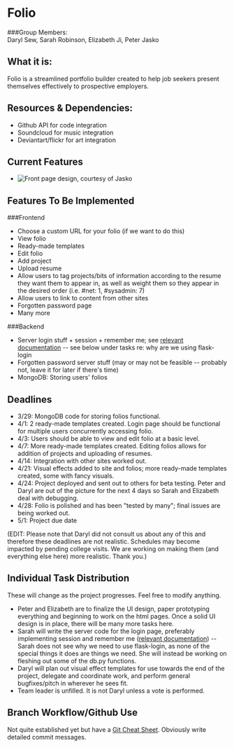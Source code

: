 Folio
=========
###Group Members:  
Daryl Sew, Sarah Robinson, Elizabeth Ji, Peter Jasko  

What it is:  
-----------
Folio is a streamlined portfolio builder created to help job seekers present themselves effectively to prospective employers.  

Resources & Dependencies:
------------------------
*   Github API for code integration  
*   Soundcloud for music integration
*   Deviantart/flickr for art integration

Current Features
----------------
*   ![Front page design](http://i1322.photobucket.com/albums/u568/Daryl_LikeaBoshkosh/ScreenShot2013-03-25at105308PM1_zpsb15aa15b.png), courtesy of Jasko   

Features To Be Implemented
--------------------------

###Frontend  
*   Choose a custom URL for your folio (if we want to do this)  
*   View folio  
*   Ready-made templates
*   Edit folio  
*   Add project  
*   Upload resume  
*   Allow users to tag projects/bits of information according to the resume they want them to appear in, as well as weight them so they appear in the desired order (i.e. #net: 1, #sysadmin: 7)  
*   Allow users to link to content from other sites  
*   Forgotten password page  
*   Many more

###Backend  
*   Server login stuff + session + remember me; see [relevant documentation](http://pythonhosted.org/Flask-Login/) -- see below under tasks re: why are we using flask-login
*   Forgotten password server stuff (may or may not be feasible -- probably not, leave it for later if there's time)
*   MongoDB: Storing users' folios

Deadlines
---------

*    3/29: MongoDB code for storing folios functional.  
*    4/1: 2 ready-made templates created. Login page should be functional for multiple users concurrently accessing folio. 
*    4/3: Users should be able to view and edit folio at a basic level.  
*    4/7: More ready-made templates created. Editing folios allows for addition of projects and uploading of resumes.  
*    4/14: Integration with other sites worked out.
*    4/21: Visual effects added to site and folios; more ready-made templates created, some with fancy visuals.  
*    4/24: Project deployed and sent out to others for beta testing. Peter and Daryl are out of the picture for the next 4 days so Sarah and Elizabeth deal with debugging.
*    4/28: Folio is polished and has been "tested by many"; final issues are being worked out.  
*    5/1: Project due date  

(EDIT: Please note that Daryl did not consult us about any of this and therefore these deadlines are not realistic. Schedules may become impacted by pending college visits. We are working on making them (and everything else here) more realistic. Thank you.)

Individual Task Distribution
----------------------------
These will change as the project progresses. Feel free to modify anything.  
*   Peter and Elizabeth are to finalize the UI design, paper prototyping everything and beginning to work on the html pages. Once a solid UI design is in place, there will be many more tasks here.  
*   Sarah will write the server code for the login page, preferably implementing session and remember me ([relevant documentation](http://pythonhosted.org/Flask-Login/)) -- Sarah does not see why we need to use flask-login, as none of the special things it does are things we need. She will instead be working on fleshing out some of the db.py functions. 
*   Daryl will plan out visual effect templates for use towards the end of the project, delegate and coordinate work, and perform general bugfixes/pitch in wherever he sees fit.
*   Team leader is unfilled. It is not Daryl unless a vote is performed.

Branch Workflow/Github Use
--------------------------
Not quite established yet but have a [Git Cheat Sheet](http://byte.kde.org/~zrusin/git/git-cheat-sheet-medium.png). Obviously write detailed commit messages.  
